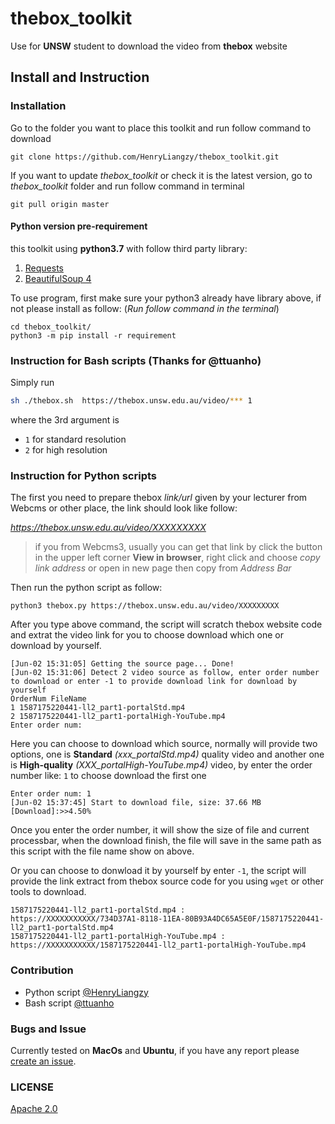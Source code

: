 # thebox_toolkit

Use for **UNSW** student to download the video from **thebox** website

## Install and Instruction

### Installation

Go to the folder you want to place this toolkit and run follow command to download

```(bash)
git clone https://github.com/HenryLiangzy/thebox_toolkit.git
```

If you want to update *thebox_toolkit* or check it is the latest version, go to *thebox_toolkit* folder and run follow command in terminal

```(bash)
git pull origin master
```

#### Python version pre-requirement

this toolkit using **python3.7** with follow third party library:

1. [Requests](https://requests.readthedocs.io/)
2. [BeautifulSoup 4](https://beautifulsoup.readthedocs.io)

To use program, first make sure your python3 already have library above, if not please install as follow: (*Run follow command in the terminal*)

```(bash)
cd thebox_toolkit/
python3 -m pip install -r requirement
```

### Instruction for Bash scripts (Thanks for @ttuanho)

Simply run  

```bash
sh ./thebox.sh  https://thebox.unsw.edu.au/video/*** 1
```

where the 3rd argument is

- `1` for standard resolution
- `2` for high resolution

### Instruction for Python scripts

The first you need to prepare thebox *link/url* given by your lecturer from Webcms or other place, the link should look like follow:

*<https://thebox.unsw.edu.au/video/XXXXXXXXX>*

> if you from Webcms3, usually you can get that link by click the button in the upper left corner **View in browser**, right click and choose *copy link address* or open in new page then copy from *Address Bar*

Then run the python script as follow:

```(bash)
python3 thebox.py https://thebox.unsw.edu.au/video/XXXXXXXXX
```

After you type above command, the script will scratch thebox website code and extrat the video link for you to choose download which one or download by yourself.

```(bash)
[Jun-02 15:31:05] Getting the source page... Done!
[Jun-02 15:31:06] Detect 2 video source as follow, enter order number to download or enter -1 to provide download link for download by yourself
OrderNum FileName
1 1587175220441-ll2_part1-portalStd.mp4
2 1587175220441-ll2_part1-portalHigh-YouTube.mp4
Enter order num:
```

Here you can choose to download which source, normally will provide two options, one is **Standard** *(xxx_portalStd.mp4)* quality video and another one is **High-quality** *(XXX_portalHigh-YouTube.mp4)* video, by enter the order number like: `1` to choose download the first one

```(bash)
Enter order num: 1
[Jun-02 15:37:45] Start to download file, size: 37.66 MB
[Download]:>>4.50%
```

Once you enter the order number, it will show the size of file and current processbar, when the download finish, the file will save in the same path as this script with the file name show on above.

Or you can choose to donwload it by yourself by enter `-1`, the script will provide the link extract from thebox source code for you using `wget` or other tools to download.

```(bash)
1587175220441-ll2_part1-portalStd.mp4 :         https://XXXXXXXXXXX/734D37A1-8118-11EA-80B93A4DC65A5E0F/1587175220441-ll2_part1-portalStd.mp4
1587175220441-ll2_part1-portalHigh-YouTube.mp4 :         https://XXXXXXXXXXX/1587175220441-ll2_part1-portalHigh-YouTube.mp4
```

### Contribution

- Python script [@HenryLiangzy](https://github.com/HenryLiangzy)
- Bash script [@ttuanho](https://github.com/ttuanho)

### Bugs and Issue

Currently tested on **MacOs** and **Ubuntu**, if you have any report please [create an issue](https://github.com/HenryLiangzy/thebox_toolkit/issues/new/choose).

### LICENSE

[Apache 2.0](https://github.com/HenryLiangzy/thebox_toolkit/blob/master/LICENSE)
